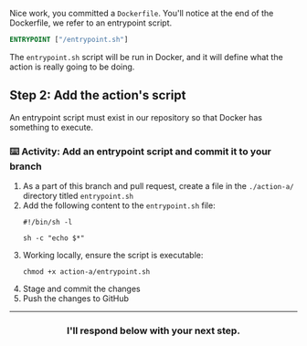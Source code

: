 Nice work, you committed a `Dockerfile`. You'll notice at the end of the Dockerfile, we refer to an entrypoint script.

```Dockerfile
ENTRYPOINT ["/entrypoint.sh"]
```

The `entrypoint.sh` script will be run in Docker, and it will define what the action is really going to be doing.

## Step 2: Add the action's script

An entrypoint script must exist in our repository so that Docker has something to execute.

### :keyboard: Activity: Add an entrypoint script and commit it to your branch

1. As a part of this branch and pull request, create a file in the `./action-a/` directory titled `entrypoint.sh`
1. Add the following content to the `entrypoint.sh` file:
    ```shell
    #!/bin/sh -l

    sh -c "echo $*"
    ```
1. Working locally, ensure the script is executable:
    ```shell
    chmod +x action-a/entrypoint.sh
    ```
1. Stage and commit the changes
1. Push the changes to GitHub

<hr>
<h3 align="center">I'll respond below with your next step.</h3>
